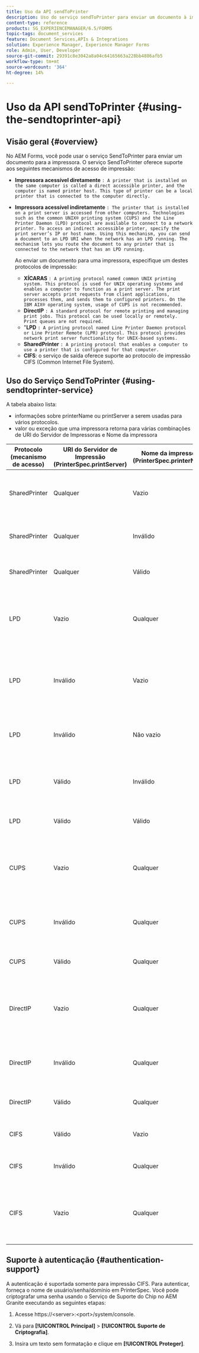 ```yaml
---
title: Uso da API sendToPrinter
description: Uso do serviço sendToPrinter para enviar um documento à impressora.
content-type: reference
products: SG_EXPERIENCEMANAGER/6.5/FORMS
topic-tags: document_services
feature: Document Services,APIs & Integrations
solution: Experience Manager, Experience Manager Forms
role: Admin, User, Developer
source-git-commit: 29391c8e3042a8a04c64165663a228bb4886afb5
workflow-type: tm+mt
source-wordcount: '364'
ht-degree: 14%

---
```


# Uso da API sendToPrinter {#using-the-sendtoprinter-api}

## Visão geral {#overview}

No AEM Forms, você pode usar o serviço SendToPrinter para enviar um documento para a impressora. O serviço SendToPrinter oferece suporte aos seguintes mecanismos de acesso de impressão:

* **Impressora acessível diretamente** `: A printer that is installed on the same computer is called a direct accessible printer, and the computer is named printer host. This type of printer can be a local printer that is connected to the computer directly.`

* **Impressora acessível indiretamente** `: The printer that is installed on a print server is accessed from other computers. Technologies such as the common UNIX® printing system (CUPS) and the Line Printer Daemon (LPD) protocol are available to connect to a network printer. To access an indirect accessible printer, specify the print server’s IP or host name. Using this mechanism, you can send a document to an LPD URI when the network has an LPD running. The mechanism lets you route the document to any printer that is connected to the network that has an LPD running.`

  Ao enviar um documento para uma impressora, especifique um destes protocolos de impressão:

   * **XÍCARAS** `: A printing protocol named common UNIX printing system. This protocol is used for UNIX operating systems and enables a computer to function as a print server. The print server accepts print requests from client applications, processes them, and sends them to configured printers. On the IBM AIX® operating system, usage of CUPS is not recommended.`
   * **DirectIP** `: A standard protocol for remote printing and managing print jobs. This protocol can be used locally or remotely. Print queues are not required.`
   * &quot;**LPD** `: A printing protocol named Line Printer Daemon protocol or Line Printer Remote (LPR) protocol. This protocol provides network print server functionality for UNIX-based systems.`
   * **SharedPrinter** `: A printing protocol that enables a computer to use a printer that is configured for that computer.`
   * **CIFS**: o serviço de saída oferece suporte ao protocolo de impressão CIFS (Common Internet File System).

## Uso do Serviço SendToPrinter {#using-sendtoprinter-service}

A tabela abaixo lista:

* informações sobre printerName ou printServer a serem usadas para vários protocolos.
* valor ou exceção que uma impressora retorna para várias combinações de URI do Servidor de Impressoras e Nome da impressora

| Protocolo (mecanismo de acesso) | URI do Servidor de Impressão (PrinterSpec.printServer) | Nome da impressora (PrinterSpec.printerName) | Resultado |
|--- |--- |--- |--- |
| SharedPrinter | Qualquer | Vazio | Exceção: o argumento obrigatório sPrinterName não pode estar vazio. |
| SharedPrinter | Qualquer | Inválido | Uma exceção indica que a impressora não pode ser encontrada. |
| SharedPrinter | Qualquer | Válido | Trabalho de impressão bem-sucedido. |
| LPD | Vazio | Qualquer | uma exceção informando que o argumento necessário sPrintServerUri não pode estar vazio. |
| LPD | Inválido | Vazio | uma exceção informando que o argumento necessário sPrinterName não pode estar vazio. |
| LPD | Inválido | Não vazio | uma exceção informando que sPrintServerUri não foi encontrada. |
| LPD | Válido | Inválido | uma exceção informando que a impressora não pode ser encontrada. |
| LPD | Válido | Válido | Um trabalho de impressão bem-sucedido. |
| CUPS | Vazio | Qualquer | uma exceção informando que o argumento necessário sPrintServerUri não pode estar vazio. |
| CUPS | Inválido | Qualquer | uma exceção informando que a impressora não pode ser encontrada. |
| CUPS | Válido | Qualquer | Trabalho de impressão bem-sucedido. |
| DirectIP | Vazio | Qualquer | uma exceção informando que o argumento necessário sPrintServerUri não pode estar vazio. |
| DirectIP | Inválido | Qualquer | uma exceção informando que a impressora não pode ser encontrada. |
| DirectIP | Válido | Qualquer | Trabalho de impressão bem-sucedido. |
| CIFS | Válido | Vazio | Trabalho de impressão bem-sucedido. |
| CIFS | Inválido | Qualquer | erro desconhecido ao imprimir usando CIFS. |
| CIFS | Vazio | Qualquer | uma exceção informando que o argumento necessário sPrintServerUri não pode estar vazio. |

## Suporte à autenticação {#authentication-support}

A autenticação é suportada somente para impressão CIFS. Para autenticar, forneça o nome de usuário/senha/domínio em PrinterSpec. Você pode criptografar uma senha usando o Serviço de Suporte do Chip no AEM Granite executando as seguintes etapas:

1. Acesse https://&lt;server>:&lt;port>/system/console.

1. Vá para **[!UICONTROL Principal]** > **[!UICONTROL Suporte de Criptografia]**.

1. Insira um texto sem formatação e clique em **[!UICONTROL Proteger]**.
